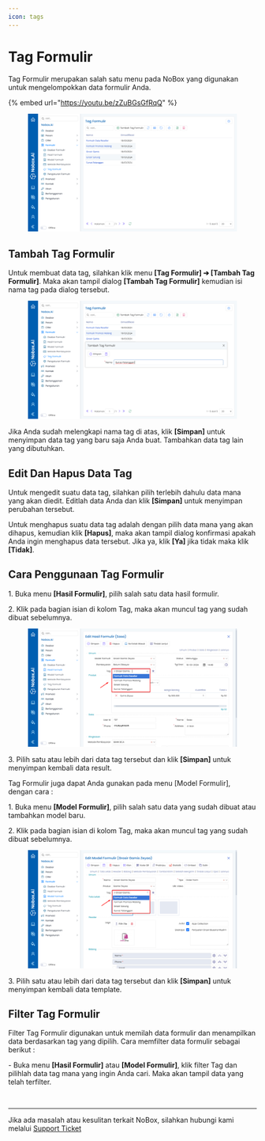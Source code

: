 ```yaml
---
icon: tags
---
```


# Tag Formulir

Tag Formulir merupakan salah satu menu pada NoBox yang digunakan untuk mengelompokkan data formulir Anda.

{% embed url="https://youtu.be/zZuBGsGfRqQ" %}

<figure><img src="../../.gitbook/assets/Tag Formulir.png" alt=""><figcaption></figcaption></figure>

## **Tambah Tag Formulir**

Untuk membuat data tag, silahkan klik menu **\[Tag Formulir] ➔ \[Tambah Tag Formulir]**. Maka akan tampil dialog **\[Tambah Tag Formulir]** kemudian isi nama tag pada dialog tersebut.

<figure><img src="../../.gitbook/assets/Tambah Tag Formulir.png" alt=""><figcaption></figcaption></figure>

Jika Anda sudah melengkapi nama tag di atas, klik **\[Simpan]** untuk menyimpan data tag yang baru saja Anda buat. Tambahkan data tag lain yang dibutuhkan.

## **Edit Dan Hapus Data Tag**

Untuk mengedit suatu data tag, silahkan pilih terlebih dahulu data mana yang akan diedit. Editlah data Anda dan klik **\[Simpan]** untuk menyimpan perubahan tersebut.

Untuk menghapus suatu data tag adalah dengan pilih data mana yang akan dihapus, kemudian klik **\[Hapus]**, maka akan tampil dialog konfirmasi apakah Anda ingin menghapus data tersebut. Jika ya, klik **\[Ya]** jika tidak maka klik **\[Tidak]**.

## **Cara Penggunaan Tag Formulir**

1\. Buka menu **\[Hasil Formulir]**, pilih salah satu data hasil formulir.

2\. Klik pada bagian isian di kolom Tag, maka akan muncul tag yang sudah dibuat sebelumnya.

<figure><img src="../../.gitbook/assets/Penggunaan Tag Formurlir (Hasil Formulir).png" alt=""><figcaption></figcaption></figure>

3\. Pilih satu atau lebih dari data tag tersebut dan klik **\[Simpan]** untuk menyimpan kembali data result.

Tag Formulir juga dapat Anda gunakan pada menu \[Model Formulir], dengan cara :&#x20;

1\. Buka menu **\[Model Formulir]**, pilih salah satu data yang sudah dibuat atau tambahkan model baru.

2\. Klik pada bagian isian di kolom Tag, maka akan muncul tag yang sudah dibuat sebelumnya.

<figure><img src="../../.gitbook/assets/Penggunaan Tag Formurlir.png" alt=""><figcaption></figcaption></figure>

3\. Pilih satu atau lebih dari data tag tersebut dan klik **\[Simpan]** untuk menyimpan kembali data template.

## **Filter Tag Formulir**

Filter Tag Formulir digunakan untuk memilah data formulir dan menampilkan data berdasarkan tag yang dipilih. Cara memfilter data formulir sebagai berikut :

\- Buka menu **\[Hasil Formulir]** atau **\[Model Formulir]**, klik filter Tag dan pilihlah data tag mana yang ingin Anda cari. Maka akan tampil data yang telah terfilter.

<figure><img src="https://crm.nobox.ai/media/public/Knowlegde%20Base%20Indo%20Version/Formulir/Tag%20Formulir/Filter%20Tag%20Formulir.png" alt=""><figcaption></figcaption></figure>

***

Jika ada masalah atau kesulitan terkait NoBox, silahkan hubungi kami melalui [Support Ticket](https://crm.mynobox.com/clients/tickets)
